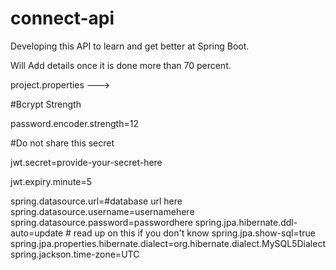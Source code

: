 # connect-api
Developing this API to learn and get better at Spring Boot.

Will Add details once it is done more than 70 percent.


project.properties --->

#Bcrypt Strength

password.encoder.strength=12

#Do not share this secret

jwt.secret=provide-your-secret-here

jwt.expiry.minute=5

spring.datasource.url=#database url here
spring.datasource.username=usernamehere
spring.datasource.password=passwordhere
spring.jpa.hibernate.ddl-auto=update   # read up on this if you don't know
spring.jpa.show-sql=true
spring.jpa.properties.hibernate.dialect=org.hibernate.dialect.MySQL5Dialect
spring.jackson.time-zone=UTC
